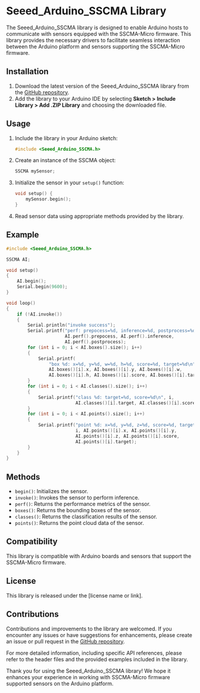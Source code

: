 # Seeed_Arduino_SSCMA Library

The Seeed_Arduino_SSCMA library is designed to enable Arduino hosts to communicate with sensors equipped with the SSCMA-Micro firmware. This library provides the necessary drivers to facilitate seamless interaction between the Arduino platform and sensors supporting the SSCMA-Micro firmware.

## Installation

1. Download the latest version of the Seeed_Arduino_SSCMA library from the [GitHub repository](https://github.com/your_repository_link).
2. Add the library to your Arduino IDE by selecting **Sketch > Include Library > Add .ZIP Library** and choosing the downloaded file.

## Usage

1. Include the library in your Arduino sketch:  
   ```c++
   #include <Seeed_Arduino_SSCMA.h>
   ```

2. Create an instance of the SSCMA object:
   ```c++
   SSCMA mySensor;
   ```

3. Initialize the sensor in your `setup()` function:
   ```c++
   void setup() {
       mySensor.begin();
   }
   ```

4. Read sensor data using appropriate methods provided by the library.

## Example

```c++
#include <Seeed_Arduino_SSCMA.h>

SSCMA AI;

void setup()
{
    AI.begin();
    Serial.begin(9600);
}

void loop()
{
    if (!AI.invoke())
    {
        Serial.println("invoke success");
        Serial.printf("perf: prepocess=%d, inference=%d, postprocess=%d\n",
                      AI.perf().prepocess, AI.perf().inference,
                      AI.perf().postprocess);
        for (int i = 0; i < AI.boxes().size(); i++)
        {
            Serial.printf(
                "box %d: x=%d, y=%d, w=%d, h=%d, score=%d, target=%d\n", i,
                AI.boxes()[i].x, AI.boxes()[i].y, AI.boxes()[i].w,
                AI.boxes()[i].h, AI.boxes()[i].score, AI.boxes()[i].target);
        }
        for (int i = 0; i < AI.classes().size(); i++)
        {
            Serial.printf("class %d: target=%d, score=%d\n", i,
                          AI.classes()[i].target, AI.classes()[i].score);
        }
        for (int i = 0; i < AI.points().size(); i++)
        {
            Serial.printf("point %d: x=%d, y=%d, z=%d, score=%d, target=%d\n",
                          i, AI.points()[i].x, AI.points()[i].y,
                          AI.points()[i].z, AI.points()[i].score,
                          AI.points()[i].target);
        }
    }
}
```

## Methods

- `begin()`: Initializes the sensor.
- `invoke()`: Invokes the sensor to perform inference.
- `perf()`: Returns the performance metrics of the sensor.
- `boxes()`: Returns the bounding boxes of the sensor.
- `classes()`: Returns the classification results of the sensor.
- `points()`: Returns the point cloud data of the sensor.

## Compatibility

This library is compatible with Arduino boards and sensors that support the SSCMA-Micro firmware.

## License

This library is released under the [license name or link].

## Contributions

Contributions and improvements to the library are welcomed. If you encounter any issues or have suggestions for enhancements, please create an issue or pull request in the [GitHub repository](https://github.com/your_repository_link).

For more detailed information, including specific API references, please refer to the header files and the provided examples included in the library.

Thank you for using the Seeed_Arduino_SSCMA library! We hope it enhances your experience in working with SSCMA-Micro firmware supported sensors on the Arduino platform.